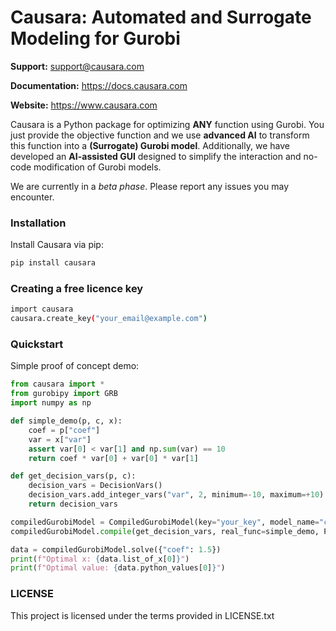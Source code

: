 # Causara: Automated and Surrogate Modeling for Gurobi

**Support:** [support@causara.com](mailto:support@causara.com)

**Documentation:** https://docs.causara.com

**Website:** https://www.causara.com

Causara is a Python package for optimizing **ANY** function using Gurobi. You just provide the objective function and we use **advanced AI** to transform this function into a **(Surrogate) Gurobi model**.
Additionally, we have developed an **AI-assisted GUI** designed to simplify the interaction and no-code modification of Gurobi models.

We are currently in a _beta phase_. Please report any issues you may encounter.

### Installation

Install Causara via pip:

```bash
pip install causara
```


### Creating a free licence key

```bash
import causara
causara.create_key("your_email@example.com")
```


### Quickstart

Simple proof of concept demo:

```python
from causara import *
from gurobipy import GRB
import numpy as np

def simple_demo(p, c, x):
    coef = p["coef"]
    var = x["var"]
    assert var[0] < var[1] and np.sum(var) == 10
    return coef * var[0] + var[0] * var[1]

def get_decision_vars(p, c):
    decision_vars = DecisionVars()
    decision_vars.add_integer_vars("var", 2, minimum=-10, maximum=+10)
    return decision_vars

compiledGurobiModel = CompiledGurobiModel(key="your_key", model_name="cell_towers")
compiledGurobiModel.compile(get_decision_vars, real_func=simple_demo, P_val=[{"coef": 1.0}], sense=GRB.MINIMIZE)

data = compiledGurobiModel.solve({"coef": 1.5})
print(f"Optimal x: {data.list_of_x[0]}")
print(f"Optimal value: {data.python_values[0]}")
```

### LICENSE

This project is licensed under the terms provided in LICENSE.txt

